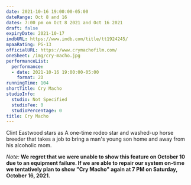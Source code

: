 ```yaml
---
date: 2021-10-16 19:00:00-05:00
dateRange: Oct 8 and 16
dates: 7:00 pm on Oct 8 2021 and Oct 16 2021
draft: false
expiryDate: 2021-10-17
imdbURL: https://www.imdb.com/title/tt1924245/
mpaaRating: PG-13
officialURL: https://www.crymachofilm.com/
oneSheet: /img/cry-macho.jpg
performanceList:
  performance:
  - date: 2021-10-16 19:00:00-05:00
    format: 2D
runningTime: 104
shortTitle: Cry Macho
studioInfo:
  studio: Not Specified
  studioFee: 0
  studioPercentage: 0
title: Cry Macho
---
```


Clint Eastwood stars as A one-time rodeo star and washed-up horse breeder that takes a job to bring a man's young son home and away from his alcoholic mom.

_Note:_ **We regret that we were unable to show this feature on October 10 due to an equipment failure.  If we are able to repair our system on-time we tentatively plan to show "Cry Macho" again at 7 PM on Saturday, October 16, 2021.**